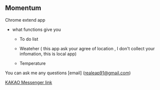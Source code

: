## Momentum
Chrome extend app



* what functions give you
  * To do list

  * Weateher ( this app ask your agree of location , I don't collect your infomation, this is local app)

  * Temperature


You can ask me any questions 
[email] (realeap91@gmail.com)

[KAKAO Messenger link](https://open.kakao.com/o/sySVGeQb)
